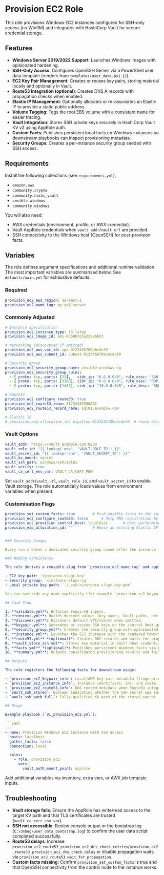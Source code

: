 # Provision EC2 Role

This role provisions Windows EC2 instances configured for SSH-only access (no WinRM) and integrates with HashiCorp Vault for secure credential storage.

## Features

- **Windows Server 2019/2022 Support**: Launches Windows images with opinionated hardening.
- **SSH-Only Access**: Configures OpenSSH Server via a PowerShell user data template (renders from `templates/user_data.ps1.j2`).
- **EC2 Key Pair Management**: Creates or reuses key pairs, storing material locally and optionally in Vault.
- **Route53 Integration (optional)**: Creates DNS A records with propagation checks when enabled.
- **Elastic IP Management**: Optionally allocates or re-associates an Elastic IP to provide a static public address.
- **Volume Tagging**: Tags the root EBS volume with a consistent name for easier tracing.
- **Vault Integration**: Stores SSH private keys securely in HashiCorp Vault KV v2 using AppRole auth.
- **Custom Facts**: Publishes persistent local facts on Windows instances so downstream playbooks can inspect provisioning metadata.
- **Security Groups**: Creates a per-instance security group seeded with SSH access.

## Requirements

Install the following collections (see `requirements.yml`):

- `amazon.aws`
- `community.crypto`
- `community.hashi_vault`
- `ansible.windows`
- `community.windows`

You will also need:

- AWS credentials (environment, profile, or AWX credential).
- Vault AppRole credentials when `vault_addr`/`vault_url` are provided.
- SSH connectivity to the Windows host (OpenSSH) for post-provision facts.

## Variables

The role defines argument specifications and additional runtime validation. The most important variables are summarised below. See `defaults/main.yml` for exhaustive defaults.

### Required

```yaml
provision_ec2_aws_region: us-east-1
provision_ec2_name_tag: my-sql-server
```

### Commonly Adjusted

```yaml
# Instance specification
provision_ec2_instance_type: t3.large
provision_ec2_image_id: ami-05b00365623a86bd3

# Networking (discovered if omitted)
provision_ec2_aws_vpc_id: vpc-0123456789abcdef0
provision_ec2_aws_subnet_id: subnet-0123456789abcdef0

# Security group
provision_ec2_security_group_name: ansible-windows-sg
provision_ec2_security_group_rules:
  - { proto: tcp, ports: [22],   cidr_ip: "0.0.0.0/0", rule_desc: "SSH" }
  - { proto: tcp, ports: [3389], cidr_ip: "0.0.0.0/0", rule_desc: "RDP" }
  - { proto: tcp, ports: [1433], cidr_ip: "10.0.0.0/8", rule_desc: "SQL" }

# Route53
provision_ec2_configure_route53: true
provision_ec2_route53_zone: Z1234567890ABC
provision_ec2_route53_record_name: sql01.example.com

# Elastic IP
# provision_eip_allocation_id: eipalloc-0123456789abcdef0  # reuse existing allocation
```

### Vault Options

```yaml
vault_addr: https://vault.example.com:8200
vault_role_id: "{{ lookup('env', 'VAULT_ROLE_ID') }}"
vault_secret_id: "{{ lookup('env', 'VAULT_SECRET_ID') }}"
vault_kv_mount: secret
vault_ssh_path: windows/ssh/sql01
vault_verify: true
vault_ca_cert_env_var: VAULT_CA_CERT_PEM
```

Set `vault_addr`/`vault_url`, `vault_role_id`, and `vault_secret_id` to enable Vault storage. The role automatically loads values from environment variables when present.

### Customisation Flags

```yaml
provision_set_custom_facts: true        # Push Ansible facts to the instance
provision_ec2_configure_route53: false      # Skip DNS registration by default
provision_ec2_provision_control_host: localhost       # Host performing AWS/Vault/SSH key actions
provision_eip_allocation_id: ""         # Reuse an existing Elastic IP allocation (optional)


### Security Groups

Every run creates a dedicated security group named after the instance (sanitised with a `-sg` suffix). Provisioning opens inbound TCP/22 from `0.0.0.0/0`, and downstream roles can append additional access rules automatically.

### Naming Consistency

The role derives a reusable slug from `provision_ec2_name_tag` and applies it to related AWS resources:

- EC2 key pair: `<instance-slug>-key`
- Security group: `<instance-slug>-sg`
- Local private key path: `~/.ssh/<instance-slug>-key.pem`

You can override any name explicitly (for example `provision_ec2_keypair_name`) when required, but the defaults keep resources easy to identify across playbooks.

## Task Flow

1. **validate.yml**: Enforces required inputs.
2. **context.yml**: Builds derived values (key names, Vault paths, etc.).
3. **discover.yml**: Discovers default VPC/subnet when omitted.
4. **keypair.yml**: Generates or reuses SSH keys on the control host and imports the AWS key pair.
5. **security_group.yml**: Creates the security group with opinionated rules.
6. **instance.yml**: Launches the EC2 instance with the rendered PowerShell bootstrap script.
7. **route53.yml** *(optional)*: Creates DNS records and waits for propagation.
8. **vault_store_ssh.yml**: Stores key material in Vault when credentials are available.
9. **facts.yml** *(optional)*: Publishes persistent Windows facts via OpenSSH.
10. **summary.yml**: Outputs consolidated provisioning results and fails if the instance is not running.

## Outputs

The role registers the following facts for downstream usage:

- `provision_ec2_keypair_info`: Local/AWS key pair metadata (fingerprint, key material).
- `provision_ec2_instance_info`: Instance identifiers, IPs, and state.
- `provision_ec2_route53_info`: DNS record metadata when Route53 integration runs.
- `vault_ssh_stored`: Boolean indicating whether the SSH secret was successfully verified in Vault.
- `vault_ssh_path_full`: Fully-qualified KV path of the stored secret (or `n/a` when disabled).

## Usage

Example playbook (`01_provision_ec2.yml`):

```yaml
---
- name: Provision Windows EC2 instance with SSH access
  hosts: localhost
  gather_facts: false
  connection: local

  roles:
    - role: provision_ec2
      vars:
        vault_auth_mount_point: approle
```

Add additional variables via inventory, extra vars, or AWX job template inputs.

## Troubleshooting

- **Vault storage fails**: Ensure the AppRole has write/read access to the target KV path and that TLS certificates are trusted (`vault_ca_cert_env_var`).
- **SSH not accessible**: Review console output or the bootstrap log (`C:\debug\user_data_bootstrap.log`) to confirm the user data script completed successfully.
- **Route53 delays**: Increase `provision_ec2_route53_provision_ec2_dns_check_retries`/`provision_ec2_route53_provision_ec2_dns_check_delay` or disable propagation waits via `provision_ec2_route53_wait_for_propagation`.
- **Custom facts missing**: Confirm `provision_set_custom_facts` is true and that OpenSSH connectivity from the control node to the instance works.
